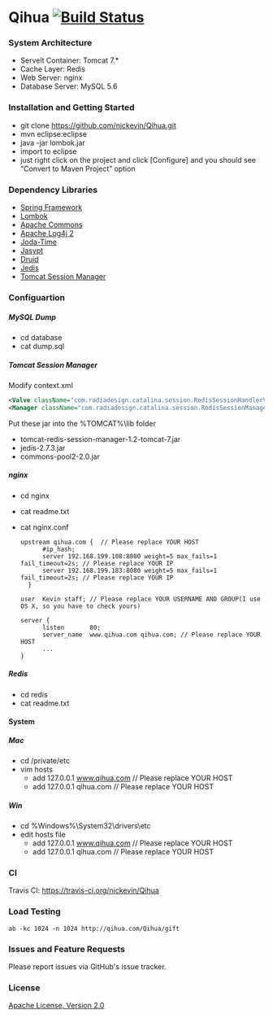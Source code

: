 # Qihua [![Build Status](https://travis-ci.org/nickevin/Qihua.svg?branch=master)](https://travis-ci.org/nickevin/Qihua)

### System Architecture
* Servelt Container: Tomcat 7.*
* Cache Layer: Redis
* Web Server: nginx
* Database Server: MySQL 5.6 

### Installation and Getting Started
* git clone https://github.com/nickevin/Qihua.git
* mvn eclipse:eclipse
* java -jar lombok.jar
* import to eclipse
* just right click on the project and click [Configure] and you should see “Convert to Maven Project” option

### Dependency Libraries
* [Spring Framework](https://github.com/spring-projects/spring-framework)
*	[Lombok](https://github.com/rzwitserloot/lombok)
*	[Apache Commons](http://commons.apache.org/)
*	[Apache Log4j 2](http://logging.apache.org/log4j/2.x/)
*	[Joda-Time](http://www.joda.org/joda-time/)
*	[Jasypt](http://www.jasypt.org/)
*	[Druid](https://github.com/alibaba/druid)
* [Jedis](https://github.com/xetorthio/jedis)
*	[Tomcat Session Manager](https://github.com/jcoleman/tomcat-redis-session-manager)

### Configuartion
##### MySQL Dump
* cd database
* cat dump.sql

##### Tomcat Session Manager
Modify context.xml
```xml
<Valve className="com.radiadesign.catalina.session.RedisSessionHandlerValve" />
<Manager className="com.radiadesign.catalina.session.RedisSessionManager" host="192.168.199.183" port="6379" database="0" maxInactiveInterval="60" />

```
Put these jar into the %TOMCAT%\lib folder
* tomcat-redis-session-manager-1.2-tomcat-7.jar
* jedis-2.7.3.jar
* commons-pool2-2.0.jar

##### nginx  
* cd nginx
* cat readme.txt
* cat nginx.conf

  ```
  upstream qihua.com {  // Please replace YOUR HOST
        #ip_hash;
        server 192.168.199.108:8080 weight=5 max_fails=1 fail_timeout=2s; // Please replace YOUR IP
        server 192.168.199.183:8080 weight=5 max_fails=1 fail_timeout=2s; // Please replace YOUR IP
    }
  ```
  
  ```
  user  Kevin staff; // Please replace YOUR USERNAME AND GROUP(I use OS X, so you have to check yours)
  ```
  
  ```
  server {
        listen       80;
        server_name  www.qihua.com qihua.com; // Please replace YOUR HOST
        ...
  }
  ```

##### Redis
* cd redis
* cat readme.txt

#### System
##### Mac
* cd /private/etc
* vim hosts
  * add 127.0.0.1	www.qihua.com // Please replace YOUR HOST
  * add 127.0.0.1	qihua.com     // Please replace YOUR HOST

##### Win
* cd %Windows%\System32\drivers\etc
* edit hosts file
  * add 127.0.0.1	www.qihua.com // Please replace YOUR HOST
  * add 127.0.0.1	qihua.com     // Please replace YOUR HOST
  
### CI
Travis CI: https://travis-ci.org/nickevin/Qihua

### Load Testing
```
ab -kc 1024 -n 1024 http://qihua.com/Qihua/gift
```
### Issues and Feature Requests
Please report issues via GitHub's issue tracker.

### License
[Apache License, Version 2.0](http://www.apache.org/licenses/LICENSE-2.0)
